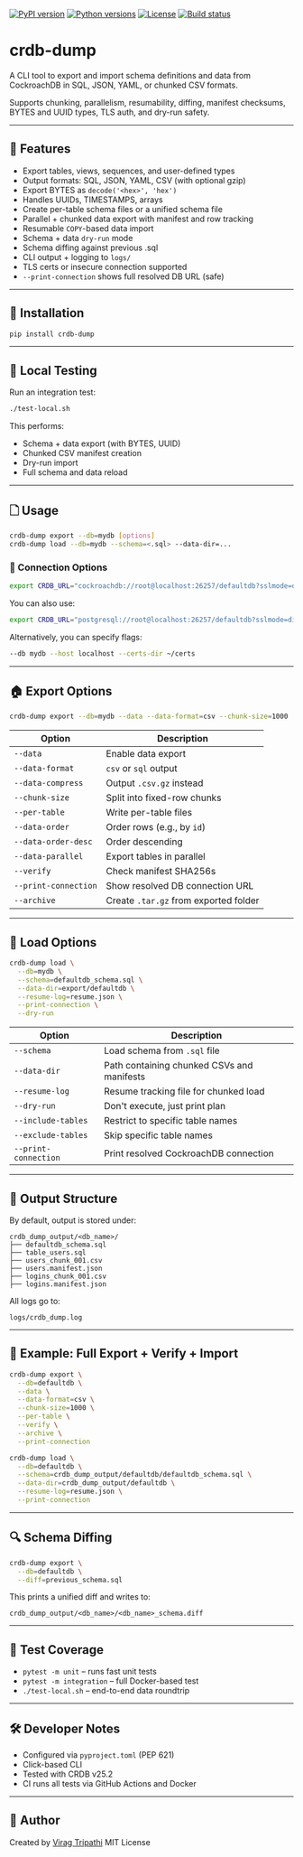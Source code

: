 [![PyPI version](https://img.shields.io/pypi/v/crdb-dump)](https://pypi.org/project/crdb-dump/)
[![Python versions](https://img.shields.io/pypi/pyversions/crdb-dump)](https://pypi.org/project/crdb-dump/)
[![License](https://img.shields.io/pypi/l/crdb-dump)](https://pypi.org/project/crdb-dump/)
[![Build status](https://github.com/viragtripathi/crdb-dump/actions/workflows/python-ci.yml/badge.svg)](https://github.com/viragtripathi/crdb-dump/actions)

# crdb-dump

A CLI tool to export and import schema definitions and data from CockroachDB in SQL, JSON, YAML, or chunked CSV formats.

Supports chunking, parallelism, resumability, diffing, manifest checksums, BYTES and UUID types, TLS auth, and dry-run safety.

---

## 🚀 Features

* Export tables, views, sequences, and user-defined types
* Output formats: SQL, JSON, YAML, CSV (with optional gzip)
* Export BYTES as `decode('<hex>', 'hex')`
* Handles UUIDs, TIMESTAMPS, arrays
* Create per-table schema files or a unified schema file
* Parallel + chunked data export with manifest and row tracking
* Resumable `COPY`-based data import
* Schema + data `dry-run` mode
* Schema diffing against previous .sql
* CLI output + logging to `logs/`
* TLS certs or insecure connection supported
* `--print-connection` shows full resolved DB URL (safe)

---

## 🔧 Installation

```bash
pip install crdb-dump
```

---

## 🥺 Local Testing

Run an integration test:

```bash
./test-local.sh
```

This performs:

* Schema + data export (with BYTES, UUID)
* Chunked CSV manifest creation
* Dry-run import
* Full schema and data reload

---

## 🗋 Usage

```bash
crdb-dump export --db=mydb [options]
crdb-dump load --db=mydb --schema=<.sql> --data-dir=...
```

### 🔐 Connection Options

```bash
export CRDB_URL="cockroachdb://root@localhost:26257/defaultdb?sslmode=disable"
```
You can also use:
```bash
export CRDB_URL="postgresql://root@localhost:26257/defaultdb?sslmode=disable"
```

Alternatively, you can specify flags:

```bash
--db mydb --host localhost --certs-dir ~/certs
```

---

## 🏠 Export Options

```bash
crdb-dump export --db=mydb --data --data-format=csv --chunk-size=1000
```

| Option               | Description                           |
|----------------------|---------------------------------------|
| `--data`             | Enable data export                    |
| `--data-format`      | `csv` or `sql` output                 |
| `--data-compress`    | Output `.csv.gz` instead              |
| `--chunk-size`       | Split into fixed-row chunks           |
| `--per-table`        | Write per-table files                 |
| `--data-order`       | Order rows (e.g., by `id`)            |
| `--data-order-desc`  | Order descending                      |
| `--data-parallel`    | Export tables in parallel             |
| `--verify`           | Check manifest SHA256s                |
| `--print-connection` | Show resolved DB connection URL       |
| `--archive`          | Create `.tar.gz` from exported folder |

---

## 🛬 Load Options

```bash
crdb-dump load \
  --db=mydb \
  --schema=defaultdb_schema.sql \
  --data-dir=export/defaultdb \
  --resume-log=resume.json \
  --print-connection \
  --dry-run
```

| Option               | Description                                |
|----------------------|--------------------------------------------|
| `--schema`           | Load schema from `.sql` file               |
| `--data-dir`         | Path containing chunked CSVs and manifests |
| `--resume-log`       | Resume tracking file for chunked load      |
| `--dry-run`          | Don't execute, just print plan             |
| `--include-tables`   | Restrict to specific table names           |
| `--exclude-tables`   | Skip specific table names                  |
| `--print-connection` | Print resolved CockroachDB connection      |

---

## 📂 Output Structure

By default, output is stored under:

```
crdb_dump_output/<db_name>/
├── defaultdb_schema.sql
├── table_users.sql
├── users_chunk_001.csv
├── users.manifest.json
├── logins_chunk_001.csv
├── logins.manifest.json
```

All logs go to:

```
logs/crdb_dump.log
```

---

## 📄 Example: Full Export + Verify + Import

```bash
crdb-dump export \
  --db=defaultdb \
  --data \
  --data-format=csv \
  --chunk-size=1000 \
  --per-table \
  --verify \
  --archive \
  --print-connection

crdb-dump load \
  --db=defaultdb \
  --schema=crdb_dump_output/defaultdb/defaultdb_schema.sql \
  --data-dir=crdb_dump_output/defaultdb \
  --resume-log=resume.json \
  --print-connection
```

---

## 🔍 Schema Diffing

```bash
crdb-dump export \
  --db=defaultdb \
  --diff=previous_schema.sql
```

This prints a unified diff and writes to:

```
crdb_dump_output/<db_name>/<db_name>_schema.diff
```

---

## 🤖 Test Coverage

* `pytest -m unit`  – runs fast unit tests
* `pytest -m integration` – full Docker-based test
* `./test-local.sh` – end-to-end data roundtrip

---

## 🛠️ Developer Notes

* Configured via `pyproject.toml` (PEP 621)
* Click-based CLI
* Tested with CRDB v25.2
* CI runs all tests via GitHub Actions and Docker

---

## 👤 Author

Created by [Virag Tripathi](https://github.com/viragtripathi)
MIT License
